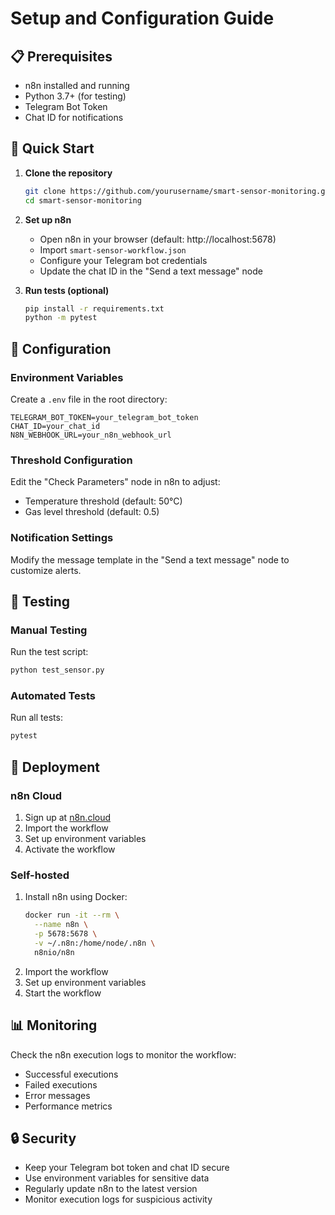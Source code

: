# Setup and Configuration Guide

## 📋 Prerequisites

- n8n installed and running
- Python 3.7+ (for testing)
- Telegram Bot Token
- Chat ID for notifications

## 🚀 Quick Start

1. **Clone the repository**
   ```bash
   git clone https://github.com/yourusername/smart-sensor-monitoring.git
   cd smart-sensor-monitoring
   ```

2. **Set up n8n**
   - Open n8n in your browser (default: http://localhost:5678)
   - Import `smart-sensor-workflow.json`
   - Configure your Telegram bot credentials
   - Update the chat ID in the "Send a text message" node

3. **Run tests (optional)**
   ```bash
   pip install -r requirements.txt
   python -m pytest
   ```

## 🔧 Configuration

### Environment Variables
Create a `.env` file in the root directory:

```env
TELEGRAM_BOT_TOKEN=your_telegram_bot_token
CHAT_ID=your_chat_id
N8N_WEBHOOK_URL=your_n8n_webhook_url
```

### Threshold Configuration
Edit the "Check Parameters" node in n8n to adjust:
- Temperature threshold (default: 50°C)
- Gas level threshold (default: 0.5)

### Notification Settings
Modify the message template in the "Send a text message" node to customize alerts.

## 🧪 Testing

### Manual Testing
Run the test script:
```bash
python test_sensor.py
```

### Automated Tests
Run all tests:
```bash
pytest
```

## 🔄 Deployment

### n8n Cloud
1. Sign up at [n8n.cloud](https://www.n8n.cloud/)
2. Import the workflow
3. Set up environment variables
4. Activate the workflow

### Self-hosted
1. Install n8n using Docker:
   ```bash
   docker run -it --rm \
     --name n8n \
     -p 5678:5678 \
     -v ~/.n8n:/home/node/.n8n \
     n8nio/n8n
   ```
2. Import the workflow
3. Set up environment variables
4. Start the workflow

## 📊 Monitoring

Check the n8n execution logs to monitor the workflow:
- Successful executions
- Failed executions
- Error messages
- Performance metrics

## 🔒 Security

- Keep your Telegram bot token and chat ID secure
- Use environment variables for sensitive data
- Regularly update n8n to the latest version
- Monitor execution logs for suspicious activity
